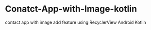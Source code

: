 # Conatct-App-with-Image-kotlin
contact app with image add feature using RecyclerView Android Kotlin
